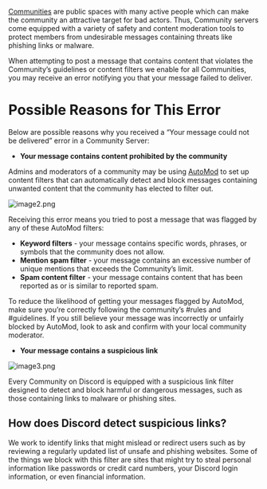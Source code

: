 <p><a href="https://support.discord.com/hc/en-us/articles/360047132851-Enabling-Your-Community-Server"><span style="font-weight: 400;">Communities</span></a><span style="font-weight: 400;"> are p</span><span style="font-weight: 400;">ub</span><span style="font-weight: 400;">lic spaces with many active people which can make the community an attractive target for bad actors. Thus, Community servers come equipped with a variety of safety and content moderation tools to protect members from undesirable messages containing threats like phishing links or malware. </span></p>
<p><span style="font-weight: 400;">When attempting to post a message that contains content that violates the Community’s guidelines or content filters we enable for all Communities, you may receive an error notifying you that your message failed to deliver.</span></p>
<h1>Possible Reasons for This Error</h1>
<p><span style="font-weight: 400;">Below are possible reasons why you received a “Your message could not be delivered” error in a Community Server:</span></p>
<ul>
    <li style="font-weight: 400;" aria-level="1"><span class="wysiwyg-font-size-large wysiwyg-color-blue90"><strong>Your message contains content prohibited by the community</strong></span></li>
</ul>
<p><span style="font-weight: 400;">Admins and moderators of a community may be using </span><a href="https://support.discord.com/hc/en-us/articles/4421269296535-AutoMod-FAQ"><span style="font-weight: 400;">AutoMod</span></a><span style="font-weight: 400;"> to set up content filters that can automatically detect and block messages containing unwanted content that the community has elected to filter out.</span></p>
<p><span style="font-weight: 400;"><img style="font-family: -apple-system, BlinkMacSystemFont, 'Segoe UI', Helvetica, Arial, sans-serif;" src="https://support.discord.com/hc/article_attachments/8033661618839" alt="image2.png"></span></p>
<p><span style="font-weight: 400;">Receiving this error means you tried to post a message that was flagged by any of these AutoMod filters:</span></p>
<ul>
    <li style="font-weight: 400;" aria-level="1"><span style="font-weight: 400;"><strong>Keyword filters</strong> - your message contains specific words, phrases, or symbols that the community does not allow.</span></li>
    <li style="font-weight: 400;" aria-level="1"><span style="font-weight: 400;"><strong>Mention spam filter</strong> - your message contains an excessive number of unique mentions that exceeds the Community’s limit.</span></li>
    <li style="font-weight: 400;" aria-level="1"><span style="font-weight: 400;"><strong>Spam content filter</strong> - your message contains content that has been reported as or is similar to reported spam.</span></li>
</ul>
<p><span style="font-weight: 400;">To reduce the likelihood of getting your messages flagged by AutoMod, make sure you’re correctly following the community’s #rules and #guidelines. If you still believe your message was incorrectly or unfairly blocked by AutoMod, look to ask and confirm with your local community moderator.</span><span style="font-weight: 400;"><br></span></p>
<ul>
    <li><span class="wysiwyg-font-size-large wysiwyg-color-blue90"><strong>Your message contains a suspicious link</strong></span></li>
</ul>
<p><span style="font-weight: 400;"><img src="https://support.discord.com/hc/article_attachments/8033608206487" alt="image3.png"></span></p>
<p><span style="font-weight: 400;">Every Community on Discord is equipped with a suspicious link filter designed </span><span style="font-weight: 400;">to detect and block harmful or dangerous messages, such as those containing links to malware or phishing sites.</span></p>
<h2>How does Discord detect suspicious links?</h2>
<p><span style="font-weight: 400;">We work to identify links that might mislead or redirect users such as by reviewing a regularly updated list of unsafe and phishing websites. Some of the things we block with this filter are sites that might try to steal personal information like passwords or credit card numbers, your Discord login information, or even financial information. </span></p>